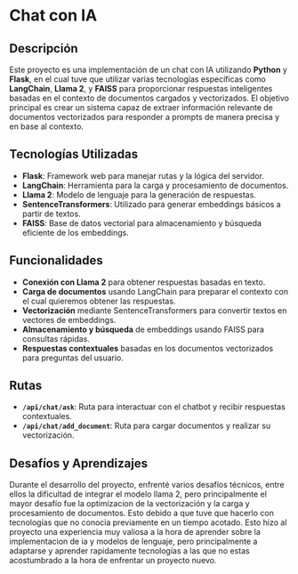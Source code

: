 # Chat con IA

## Descripción
Este proyecto es una implementación de un chat con IA utilizando **Python** y **Flask**, en el cual tuve que utilizar varias tecnologías específicas como **LangChain**, **Llama 2**, y **FAISS** para proporcionar respuestas inteligentes basadas en el contexto de documentos cargados y vectorizados. El objetivo principal es crear un sistema capaz de extraer información relevante de documentos vectorizados para responder a prompts de manera precisa y en base al contexto.

## Tecnologías Utilizadas
- **Flask**: Framework web para manejar rutas y la lógica del servidor.
- **LangChain**: Herramienta para la carga y procesamiento de documentos.
- **Llama 2**: Modelo de lenguaje para la generación de respuestas.
- **SentenceTransformers**: Utilizado para generar embeddings básicos a partir de textos.
- **FAISS**: Base de datos vectorial para almacenamiento y búsqueda eficiente de los embeddings.

## Funcionalidades
- **Conexión con Llama 2** para obtener respuestas basadas en texto.
- **Carga de documentos** usando LangChain para preparar el contexto con el cual quieremos obtener las respuestas.
- **Vectorización** mediante SentenceTransformers para convertir textos en vectores de embeddings.
- **Almacenamiento y búsqueda** de embeddings usando FAISS para consultas rápidas.
- **Respuestas contextuales** basadas en los documentos vectorizados para preguntas del usuario.

## Rutas
- **`/api/chat/ask`**: Ruta para interactuar con el chatbot y recibir respuestas contextuales.
- **`/api/chat/add_document`**: Ruta para cargar documentos y realizar su vectorización.

## Desafíos y Aprendizajes
Durante el desarrollo del proyecto, enfrenté varios desafíos técnicos, entre ellos la dificultad de integrar el modelo llama 2, pero principalmente el mayor desafío fue la optimizacion de la vectorización y la carga y procesamiento de documentos. Esto debido a que tuve que hacerlo con tecnologías que no conocia previamente en un tiempo acotado. Esto hizo al proyecto una experiencia muy valiosa a la hora de aprender sobre la implementacion de ia y modelos de lenguaje, pero principalmente a adaptarse y aprender rapidamente tecnologías a las que no estas acostumbrado a la hora de enfrentar un proyecto nuevo.
